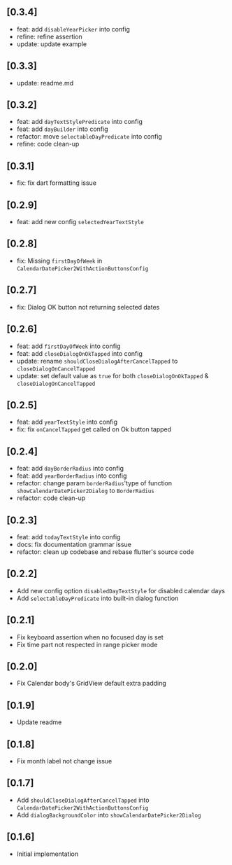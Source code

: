 ## [0.3.4]

- feat: add `disableYearPicker` into config
- refine: refine assertion
- update: update example

## [0.3.3]

- update: readme.md

## [0.3.2]

- feat: add `dayTextStylePredicate` into config
- feat: add `dayBuilder` into config
- refactor: move `selectableDayPredicate` into config
- refine: code clean-up

## [0.3.1]

- fix: fix dart formatting issue

## [0.2.9]

- feat: add new config `selectedYearTextStyle`

## [0.2.8]

- fix: Missing `firstDayOfWeek` in `CalendarDatePicker2WithActionButtonsConfig`

## [0.2.7]

- fix: Dialog OK button not returning selected dates

## [0.2.6]

- feat: add `firstDayOfWeek` into config
- feat: add `closeDialogOnOkTapped` into config
- update: rename `shouldCloseDialogAfterCancelTapped` to `closeDialogOnCancelTapped`
- update: set default value as `true` for both `closeDialogOnOkTapped` & `closeDialogOnCancelTapped`

## [0.2.5]

- feat: add `yearTextStyle` into config
- fix: fix `onCancelTapped` get called on Ok button tapped

## [0.2.4]

- feat: add `dayBorderRadius` into config
- feat: add `yearBorderRadius` into config
- refactor: change param `borderRadius`'type of function `showCalendarDatePicker2Dialog` to `BorderRadius`
- refactor: code clean-up

## [0.2.3]

- feat: add `todayTextStyle` into config
- docs: fix documentation grammar issue
- refactor: clean up codebase and rebase flutter's source code

## [0.2.2]

- Add new config option `disabledDayTextStyle` for disabled calendar days
- Add `selectableDayPredicate` into built-in dialog function

## [0.2.1]

- Fix keyboard assertion when no focused day is set
- Fix time part not respected in range picker mode

## [0.2.0]

- Fix Calendar body's GridView default extra padding

## [0.1.9]

- Update readme

## [0.1.8]

- Fix month label not change issue

## [0.1.7]

- Add `shouldCloseDialogAfterCancelTapped` into `CalendarDatePicker2WithActionButtonsConfig`
- Add `dialogBackgroundColor` into `showCalendarDatePicker2Dialog`

## [0.1.6]

- Initial implementation